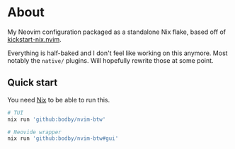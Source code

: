 # About

My Neovim configuration packaged as a standalone Nix flake, based off of
[kickstart-nix.nvim](https://github.com/nix-community/kickstart-nix.nvim).

Everything is half-baked and I don't feel like working on this anymore. Most
notably the `native/` plugins. Will hopefully rewrite those at some point.

## Quick start

You need [Nix](https://nixos.org/nix) to be able to run this.

```bash
# TUI
nix run 'github:bodby/nvim-btw'

# Neovide wrapper
nix run 'github:bodby/nvim-btw#gui'
```
